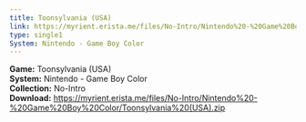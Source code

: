 ```yaml
---
title: Toonsylvania (USA)
link: https://myrient.erista.me/files/No-Intro/Nintendo%20-%20Game%20Boy%20Color/Toonsylvania%20(USA).zip
type: single1
System: Nintendo - Game Boy Color
---
```

<b>Game:</b> Toonsylvania (USA)<br>
<b>System:</b> Nintendo - Game Boy Color<br>
<b>Collection:</b> No-Intro<br>
<b>Download:</b> https://myrient.erista.me/files/No-Intro/Nintendo%20-%20Game%20Boy%20Color/Toonsylvania%20(USA).zip